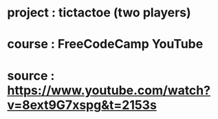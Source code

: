 # project   : tictactoe (two players)
# course    : FreeCodeCamp YouTube
# source    : https://www.youtube.com/watch?v=8ext9G7xspg&t=2153s